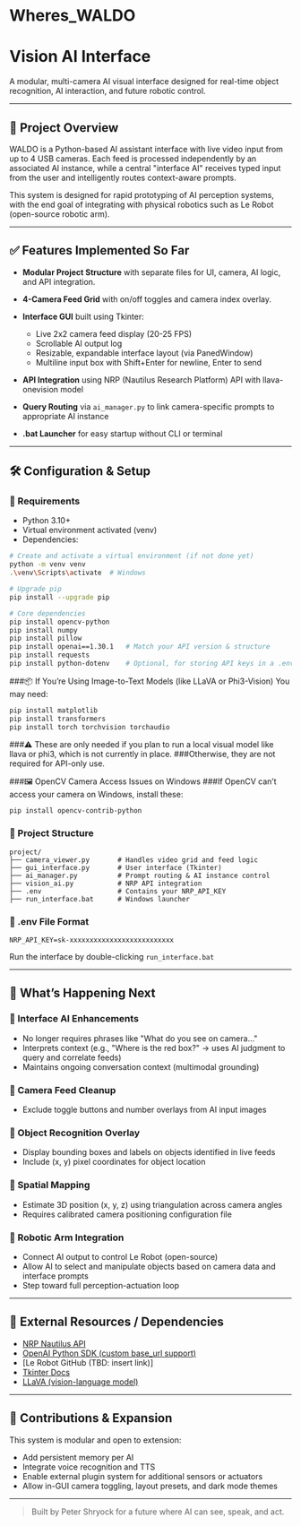 ﻿# Wheres_WALDO

# Vision AI Interface

A modular, multi-camera AI visual interface designed for real-time object recognition, AI interaction, and future robotic control.

---

## 🧠 Project Overview

WALDO is a Python-based AI assistant interface with live video input from up to 4 USB cameras. Each feed is processed independently by an associated AI instance, while a central "interface AI" receives typed input from the user and intelligently routes context-aware prompts.

This system is designed for rapid prototyping of AI perception systems, with the end goal of integrating with physical robotics such as Le Robot (open-source robotic arm).

---

## ✅ Features Implemented So Far

* **Modular Project Structure** with separate files for UI, camera, AI logic, and API integration.
* **4-Camera Feed Grid** with on/off toggles and camera index overlay.
* **Interface GUI** built using Tkinter:

  * Live 2x2 camera feed display (20-25 FPS)
  * Scrollable AI output log
  * Resizable, expandable interface layout (via PanedWindow)
  * Multiline input box with Shift+Enter for newline, Enter to send
* **API Integration** using NRP (Nautilus Research Platform) API with llava-onevision model
* **Query Routing** via `ai_manager.py` to link camera-specific prompts to appropriate AI instance
* **.bat Launcher** for easy startup without CLI or terminal

---

## 🛠️ Configuration & Setup

### 🔧 Requirements

* Python 3.10+
* Virtual environment activated (venv)
* Dependencies:

```bash
# Create and activate a virtual environment (if not done yet)
python -m venv venv
.\venv\Scripts\activate  # Windows

# Upgrade pip
pip install --upgrade pip

# Core dependencies
pip install opencv-python
pip install numpy
pip install pillow
pip install openai==1.30.1   # Match your API version & structure
pip install requests
pip install python-dotenv    # Optional, for storing API keys in a .env file

```
###📦 If You’re Using Image-to-Text Models (like LLaVA or Phi3-Vision)
You may need:

```bash
pip install matplotlib
pip install transformers
pip install torch torchvision torchaudio
```
###⚠️ These are only needed if you plan to run a local visual model like llava or phi3, which is not currently in place. ###Otherwise, they are not required for API-only use.

###🖼️ OpenCV Camera Access Issues on Windows
###If OpenCV can’t access your camera on Windows, install these:

```bash
pip install opencv-contrib-python
```







### 📁 Project Structure

```
project/
├── camera_viewer.py       # Handles video grid and feed logic
├── gui_interface.py       # User interface (Tkinter)
├── ai_manager.py          # Prompt routing & AI instance control
├── vision_ai.py           # NRP API integration
├── .env                   # Contains your NRP_API_KEY
├── run_interface.bat      # Windows launcher
```

### 🔐 .env File Format

```
NRP_API_KEY=sk-xxxxxxxxxxxxxxxxxxxxxxxxxx
```

Run the interface by double-clicking `run_interface.bat`

---

## 🔮 What’s Happening Next

### 🧠 Interface AI Enhancements

* No longer requires phrases like "What do you see on camera..."
* Interprets context (e.g., "Where is the red box?" → uses AI judgment to query and correlate feeds)
* Maintains ongoing conversation context (multimodal grounding)

### 🧼 Camera Feed Cleanup

* Exclude toggle buttons and number overlays from AI input images

### 🧊 Object Recognition Overlay

* Display bounding boxes and labels on objects identified in live feeds
* Include (x, y) pixel coordinates for object location

### 🧭 Spatial Mapping

* Estimate 3D position (x, y, z) using triangulation across camera angles
* Requires calibrated camera positioning configuration file

### 🤖 Robotic Arm Integration

* Connect AI output to control Le Robot (open-source)
* Allow AI to select and manipulate objects based on camera data and interface prompts
* Step toward full perception-actuation loop

---

## 🔗 External Resources / Dependencies

* [NRP Nautilus API](https://llm.nrp-nautilus.io/v1)
* [OpenAI Python SDK (custom base\_url support)](https://github.com/openai/openai-python)
* \[Le Robot GitHub (TBD: insert link)]
* [Tkinter Docs](https://docs.python.org/3/library/tkinter.html)
* [LLaVA (vision-language model)](https://llava-vl.github.io/)

---

## 📌 Contributions & Expansion

This system is modular and open to extension:

* Add persistent memory per AI
* Integrate voice recognition and TTS
* Enable external plugin system for additional sensors or actuators
* Allow in-GUI camera toggling, layout presets, and dark mode themes

---

> Built by Peter Shryock for a future where AI can see, speak, and act.
